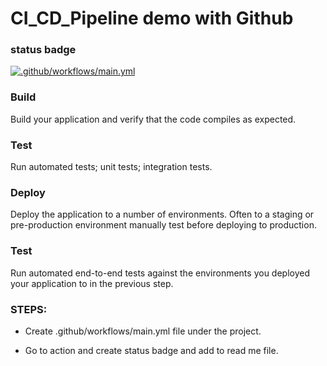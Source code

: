 # CI_CD_Pipeline demo with Github

### status badge

[![.github/workflows/main.yml](https://github.com/sagar-aryal/CI-CD-Pipeline/actions/workflows/main.yml/badge.svg)](https://github.com/sagar-aryal/CI-CD-Pipeline/actions/workflows/main.yml)

### Build

Build your application and verify that the code compiles as expected.

### Test

Run automated tests; unit tests; integration tests.

### Deploy

Deploy the application to a number of environments. Often to a staging or pre-production environment manually test before deploying to production.

### Test

Run automated end-to-end tests against the environments you deployed your application to in the previous step.

### STEPS:

- Create .github/workflows/main.yml file under the project.

- Go to action and create status badge and add to read me file.
